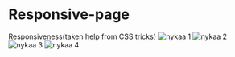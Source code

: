 # Responsive-page
Responsiveness(taken help from CSS tricks)
![nykaa 1](https://user-images.githubusercontent.com/84891341/184471063-ac11ea4b-ed80-43ff-a61f-d070ed007828.jpg)
![nykaa 2](https://user-images.githubusercontent.com/84891341/184471170-7d5a0d33-aca1-45d7-a392-45376eaef7b7.jpg)
![nykaa 3](https://user-images.githubusercontent.com/84891341/184471208-c6508a78-cc4c-4b78-846e-e61d3d880950.jpg)
![nykaa 4](https://user-images.githubusercontent.com/84891341/184471259-588360f0-bc56-4c77-9a4f-8cbe87523786.jpg)
